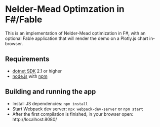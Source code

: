 # Nelder-Mead Optimzation in F#/Fable

This is an implementation of Nelder-Mead optimization in F#, with an optional Fable application that will render the demo on a Plotly.js chart in-browser.

## Requirements

* [dotnet SDK](https://www.microsoft.com/net/download/core) 2.1 or higher
* [node.js](https://nodejs.org) with [npm](https://www.npmjs.com/)

## Building and running the app

* Install JS dependencies: `npm install`
* Start Webpack dev server: `npx webpack-dev-server` or `npm start`
* After the first compilation is finished, in your browser open: http://localhost:8080/
